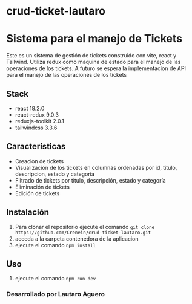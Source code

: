 # crud-ticket-lautaro
# Sistema para el manejo de Tickets

Este es un sistema de gestión de tickets construido con vite, react y Tailwind. 
Utiliza redux como maquina de estado para el manejo de las operaciones de los tickets.
A futuro se espera la implementacion de API para el manejo de las operaciones de los tickets

## Stack
- react 18.2.0
- react-redux 9.0.3
- reduxjs-toolkit 2.0.1
- tailwindcss 3.3.6

## Características

- Creacion de tickets
- Visualización de los tickets en columnas ordenadas por id, titulo, descripcion, estado y categoria
- Filtrado de tickets por título, descripción, estado y categoría
- Eliminación de tickets
- Edición de tickets

## Instalación
1.  Para clonar el repositorio ejecute el comando `git clone https://github.com/Crenein/crud-ticket-lautaro.git`
2.  acceda a la carpeta contenedora de la aplicacion
3.  ejecute el comando `npm install`

## Uso
1. ejecute el comando `npm run dev`

### Desarrollado por Lautaro Aguero 
